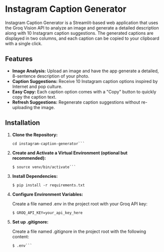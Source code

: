 # Instagram Caption Generator

Instagram Caption Generator is a Streamlit-based web application that uses the Groq Vision API to analyze an image and generate a detailed description along with 10 Instagram caption suggestions. The generated captions are displayed in two columns, and each caption can be copied to your clipboard with a single click.

## Features

- **Image Analysis:** Upload an image and have the app generate a detailed, 8-sentence description of your photo.
- **Caption Suggestions:** Receive 10 Instagram caption options inspired by Internet and pop culture.
- **Easy Copy:** Each caption option comes with a "Copy" button to quickly copy the caption text.
- **Refresh Suggestions:** Regenerate caption suggestions without re-uploading the image.

## Installation

1. **Clone the Repository:**

   ```git clone https://github.com/yourusername/instagram-caption-generator.git
   cd instagram-caption-generator```

2. **Create and Activate a Virtual Environment (optional but recommended):**

   ```$ python3 -m venv venv
   $ source venv/bin/activate```

3. **Install Dependencies:**

   ```$ pip install -r requirements.txt```

4. **Configure Environment Variables:**

   Create a file named .env in the project root with your Groq API key:

   ```$ GROQ_API_KEY=your_api_key_here```

5. **Set up .gitignore:**

   Create a file named .gitignore in the project root with the following content:

   ```$ uploaded_images/
   $ .env```
